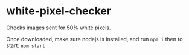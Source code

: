 # white-pixel-checker
Checks images sent for 50% white pixels.


Once downloaded, make sure nodejs is installed, and run
`npm i`
then to start:
`npm start`

